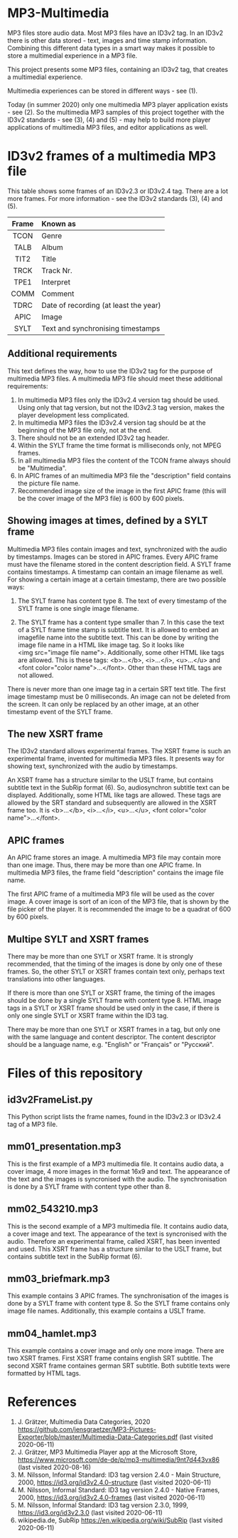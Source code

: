 # MP3-Multimedia
MP3 files store audio data. Most MP3 files have an ID3v2 tag. In an ID3v2 there is other data stored - text, images and time stamp information. Combining this different data types in a smart way makes it possible to store a multimedial experience in a MP3 file.

This project presents some MP3 files, containing an ID3v2 tag, that creates a multimedial experience. 

Multimedia experiences can be stored in different ways - see (1).

Today (in summer 2020) only one multimedia MP3 player application exists - see (2). So the multimedia MP3 samples of this project together with the ID3v2 standards - see (3), (4) and (5) - may help to build more player applications of multimedia MP3 files, and editor applications as well.

# ID3v2 frames of a multimedia MP3 file
This table shows some frames of an ID3v2.3 or ID3v2.4 tag. There are a lot more frames. For more information - see the ID3v2 standards (3), (4) and (5).

| Frame | Known as                               |
|:-----:|:-------------------------------------- |
| TCON  | Genre                                  |
| TALB  | Album                                  |
| TIT2  | Title                                  |
| TRCK  | Track Nr.                              |
| TPE1  | Interpret                              |
| COMM  | Comment                                |
| TDRC  | Date of recording (at least the year)  |
| APIC  | Image                                  |
| SYLT  | Text and synchronising timestamps      |

## Additional requirements
This text defines the way, how to use the ID3v2 tag for the purpose of multimedia MP3 files. A multimedia MP3 file should meet these additional requirements:

1. In multimedia MP3 files only the ID3v2.4 version tag should be used. Using only that tag version, but not the ID3v2.3 tag version, makes the player development less complicated.
2. In multimedia MP3 files the  ID3v2.4 version tag should be at the beginning of the MP3 file only, not at the end.
3. There should not be an extended ID3v2 tag header.
4. Within the SYLT frame the time format is milliseconds only, not MPEG frames.
5. In all multimedia MP3 files the content of the TCON frame always should be "Multimedia". 
6. In APIC frames of an multimedia MP3 file the "description" field contains the picture file name.
7. Recommended image size of the image in the first APIC frame (this will be the cover image of the MP3 file) is 600 by 600 pixels. 

## Showing images at times, defined by a SYLT frame

Multimedia MP3 files contain images and text, synchronized with the audio by timestamps. Images can be stored in APIC frames. Every APIC frame must have the filename stored in the content description field. A SYLT frame contains timestamps. A timestamp can contain an image filename as well. For showing a certain image at a certain timestamp, there are two possible ways:

1. The SYLT frame has content type 8. The text of every timestamp of the SYLT frame is one single image filename.

2. The SYLT frame has a content type smaller than 7. In this case the text of a SYLT frame time stamp is subtitle text. It is allowed to embed an imagefile name into the subtitle text. This can be done by writing the image file name in a HTML like image tag. So it looks like &lt;img src="image file name"&gt;. Additionally, some other HTML like tags are allowed. This is these tags: &lt;b&gt;...&lt;/b&gt;, &lt;i&gt;...&lt;/i&gt;, &lt;u&gt;...&lt;/u&gt; and &lt;font color="color name"&gt;...&lt;/font&gt;. Other than these HTML tags are not allowed.

There is never more than one image tag in a certain SRT text title. The first image timestamp must be 0 milliseconds. An image can not be deleted from the screen. It can only be replaced by an other image, at an other timestamp event of the SYLT frame.

## The new XSRT frame

The ID3v2 standard allows experimental frames. The XSRT frame is such an experimental frame, invented for multimedia MP3 files. It presents way for showing text, synchronized with the audio by timestamps.

An XSRT frame has a structure similar to the USLT frame, but contains subtitle text in the SubRip format (6). So, audiosynchron subtitle text can be displayed. Additionally, some HTML like tags are allowed. These tags are allowed by the SRT standard and subsequently are allowed in the XSRT frame too. It is &lt;b&gt;...&lt;/b&gt;, &lt;i&gt;...&lt;/i&gt;, &lt;u&gt;...&lt;/u&gt;, &lt;font color="color name"&gt;...&lt;/font&gt;. 

## APIC frames

An APIC frame stores an image. A multimedia MP3 file may contain more than one image. Thus, there may be more than one APIC frame. In multimedia MP3 files, the frame field "description" contains the image file name.

The first APIC frame of a multimedia MP3 file will be used as the cover image. A cover image is sort of an icon of the MP3 file, that is shown by the file picker of the player. It is recommended the image to be a quadrat of 600 by 600 pixels. 

## Multipe SYLT and XSRT frames

There may be more than one SYLT or XSRT frame. It is strongly recommended, that the timing of the images is done by only one of these frames. So, the other SYLT or XSRT frames contain text only, perhaps text translations into other languages.

If there is more than one SYLT or XSRT frame, the timing of the images should be done by a single SYLT frame with content type 8. HTML image tags in a SYLT or XSRT frame should be used only in the case, if there is only one single SYLT or XSRT frame within the ID3 tag.

There may be more than one SYLT or XSRT frames in a tag, but only one with the same language and content descriptor. The content descriptor should be a language name, e.g.  "English" or "Français" or "Русский".

# Files of this repository

## id3v2FrameList.py
This Python script lists the frame names, found in the ID3v2.3 or ID3v2.4 tag of a MP3 file.

## mm01_presentation.mp3
This is the first example of a MP3 multimedia file. It contains audio data, a cover image, 4 more images in the format 16x9 and text. The appearance of the text and the images is syncronised with the audio. The synchronisation is done by a SYLT frame with content type other than 8.

## mm02_543210.mp3
This is the second example of a MP3 multimedia file. It contains audio data, a cover image and text. The appearance of the text is syncronised with the audio. Therefore an experimental frame, called XSRT, has been invented and used. This XSRT frame has a structure similar to the USLT frame, but contains subtitle text in the SubRip format (6).

## mm03_briefmark.mp3
This example contains 3 APIC frames. The synchronisation of the images is done by a SYLT frame with content type 8. So the SYLT frame contains only image file names. Additionally, this example contains a USLT frame.

## mm04_hamlet.mp3
This example contains a cover image and only one more image. There are two XSRT frames. First XSRT frame contains english SRT subtitle. The second XSRT frame containes german SRT subtitle. Both subtitle texts were formatted by HTML tags.

# References
1. J. Grätzer, Multimedia Data Categories, 2020
https://github.com/jensgraetzer/MP3-Pictures-Exporter/blob/master/Multimedia-Data-Categories.pdf (last visited 2020-06-11)
2. J. Grätzer, MP3 Multimedia Player app at the Microsoft Store,
https://www.microsoft.com/de-de/p/mp3-multimedia/9nt7d443vx86 (last visited 2020-08-16)
3. M. Nilsson, Informal Standard: ID3 tag version 2.4.0 - Main Structure, 2000,
https://id3.org/id3v2.4.0-structure (last visited 2020-06-11)
4. M. Nilsson, Informal Standard: ID3 tag version 2.4.0 - Native Frames, 2000,
https://id3.org/id3v2.4.0-frames (last visited 2020-06-11) 
5. M. Nilsson, Informal Standard: ID3 tag version 2.3.0, 1999,
https://id3.org/id3v2.3.0 (last visited 2020-06-11) 
6. wikipedia.de, SubRip
https://en.wikipedia.org/wiki/SubRip (last visited 2020-06-11)

